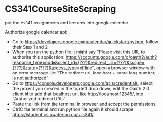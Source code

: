 # CS341CourseSiteScraping
put the cs341 assignments and lectures into google calendar

Authorize google calendar api:
- Go to https://developers.google.com/calendar/quickstart/python, follow their Step 1 and 2
- When you run the python file it might say "Please visit this URL to authorize this application: https://accounts.google.com/o/oauth2/auth?response_type=code&client_id={???}&redirect_uri={???}&scope={???}&state={???}&access_type=offline", open a browser window with an error message like "The redirect uri, localhost + some long number, is not authorized"
- Go to https://console.developers.google.com/apis/credentials, select the project you created in the top left drop down, edit the Oauth 2.0 client id to add that localhost url, like http://localhost:12345/, into "Authorized redirect URIs"
- Paste the link from the terminal in browser and accept the permissions
- CtrlC the terminal and run python file again it should scrape https://student.cs.uwaterloo.ca/~cs341/ 
